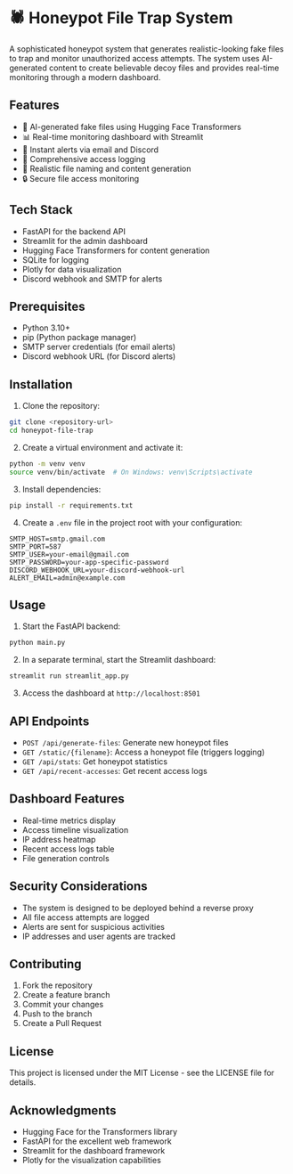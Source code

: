 # 🕷️ Honeypot File Trap System

A sophisticated honeypot system that generates realistic-looking fake files to trap and monitor unauthorized access attempts. The system uses AI-generated content to create believable decoy files and provides real-time monitoring through a modern dashboard.

## Features

- 🤖 AI-generated fake files using Hugging Face Transformers
- 📊 Real-time monitoring dashboard with Streamlit
- 🔔 Instant alerts via email and Discord
- 📝 Comprehensive access logging
- 🎯 Realistic file naming and content generation
- 🔒 Secure file access monitoring

## Tech Stack

- FastAPI for the backend API
- Streamlit for the admin dashboard
- Hugging Face Transformers for content generation
- SQLite for logging
- Plotly for data visualization
- Discord webhook and SMTP for alerts

## Prerequisites

- Python 3.10+
- pip (Python package manager)
- SMTP server credentials (for email alerts)
- Discord webhook URL (for Discord alerts)

## Installation

1. Clone the repository:
```bash
git clone <repository-url>
cd honeypot-file-trap
```

2. Create a virtual environment and activate it:
```bash
python -m venv venv
source venv/bin/activate  # On Windows: venv\Scripts\activate
```

3. Install dependencies:
```bash
pip install -r requirements.txt
```

4. Create a `.env` file in the project root with your configuration:
```env
SMTP_HOST=smtp.gmail.com
SMTP_PORT=587
SMTP_USER=your-email@gmail.com
SMTP_PASSWORD=your-app-specific-password
DISCORD_WEBHOOK_URL=your-discord-webhook-url
ALERT_EMAIL=admin@example.com
```

## Usage

1. Start the FastAPI backend:
```bash
python main.py
```

2. In a separate terminal, start the Streamlit dashboard:
```bash
streamlit run streamlit_app.py
```

3. Access the dashboard at `http://localhost:8501`

## API Endpoints

- `POST /api/generate-files`: Generate new honeypot files
- `GET /static/{filename}`: Access a honeypot file (triggers logging)
- `GET /api/stats`: Get honeypot statistics
- `GET /api/recent-accesses`: Get recent access logs

## Dashboard Features

- Real-time metrics display
- Access timeline visualization
- IP address heatmap
- Recent access logs table
- File generation controls

## Security Considerations

- The system is designed to be deployed behind a reverse proxy
- All file access attempts are logged
- Alerts are sent for suspicious activities
- IP addresses and user agents are tracked

## Contributing

1. Fork the repository
2. Create a feature branch
3. Commit your changes
4. Push to the branch
5. Create a Pull Request

## License

This project is licensed under the MIT License - see the LICENSE file for details.

## Acknowledgments

- Hugging Face for the Transformers library
- FastAPI for the excellent web framework
- Streamlit for the dashboard framework
- Plotly for the visualization capabilities 
